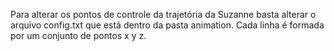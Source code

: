 Para alterar os pontos de controle da trajetória da Suzanne basta alterar o arquivo config.txt que está dentro da pasta animation. Cada linha é formada por um conjunto de pontos x y z.
